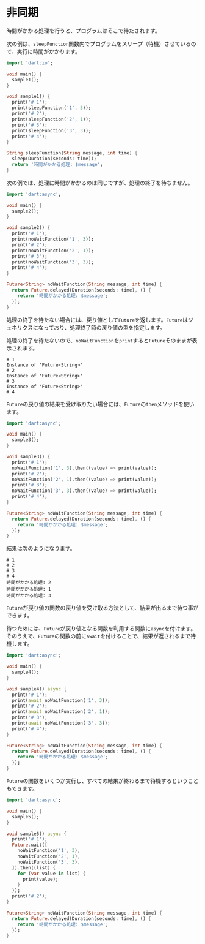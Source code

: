 # 非同期

時間がかかる処理を行うと、プログラムはそこで待たされます。

次の例は、`sleepFunction`関数内でプログラムをスリープ（待機）させているので、実行に時間がかかります。

```dart
import 'dart:io';

void main() {
  sample1();
}

void sample1() {
  print('# 1');
  print(sleepFunction('1', 3));
  print('# 2');
  print(sleepFunction('2', 1));
  print('# 3');
  print(sleepFunction('3', 3));
  print('# 4');
}

String sleepFunction(String message, int time) {
  sleep(Duration(seconds: time));
  return '時間がかかる処理: $message';
}
```

次の例では、処理に時間がかかるのは同じですが、処理の終了を待ちません。

```dart
import 'dart:async';

void main() {
  sample2();
}

void sample2() {
  print('# 1');
  print(noWaitFunction('1', 3));
  print('# 2');
  print(noWaitFunction('2', 1));
  print('# 3');
  print(noWaitFunction('3', 3));
  print('# 4');
}

Future<String> noWaitFunction(String message, int time) {
  return Future.delayed(Duration(seconds: time), () {
    return '時間がかかる処理: $message';
  });
}
```

処理の終了を待たない場合には、戻り値として`Future`を返します。`Future`はジェネリクスになっており、処理終了時の戻り値の型を指定します。

処理の終了を待たないので、`noWaitFunction`を`print`すると`Future`そのままが表示されます。

```実行結果
# 1
Instance of 'Future<String>'
# 2
Instance of 'Future<String>'
# 3
Instance of 'Future<String>'
# 4
```

`Future`の戻り値の結果を受け取りたい場合には、`Future`の`then`メソッドを使います。

```dart
import 'dart:async';

void main() {
  sample3();
}

void sample3() {
  print('# 1');
  noWaitFunction('1', 3).then((value) => print(value));
  print('# 2');
  noWaitFunction('2', 1).then((value) => print(value));
  print('# 3');
  noWaitFunction('3', 3).then((value) => print(value));
  print('# 4');
}

Future<String> noWaitFunction(String message, int time) {
  return Future.delayed(Duration(seconds: time), () {
    return '時間がかかる処理: $message';
  });
}
```

結果は次のようになります。

```実行結果
# 1
# 2
# 3
# 4
時間がかかる処理: 2
時間がかかる処理: 1
時間がかかる処理: 3
```

`Future`が戻り値の関数の戻り値を受け取る方法として、結果が出るまで待つ事ができます。

待つためには、`Future`が戻り値となる関数を利用する関数に`async`を付けます。そのうえで、`Future`の関数の前に`await`を付けることで、結果が返されるまで待機します。

```dart
import 'dart:async';

void main() {
  sample4();
}

void sample4() async {
  print('# 1');
  print(await noWaitFunction('1', 3));
  print('# 2');
  print(await noWaitFunction('2', 1));
  print('# 3');
  print(await noWaitFunction('3', 3));
  print('# 4');
}

Future<String> noWaitFunction(String message, int time) {
  return Future.delayed(Duration(seconds: time), () {
    return '時間がかかる処理: $message';
  });
}
```

`Future`の関数をいくつか実行し、すべての結果が終わるまで待機するということもできます。

```dart
import 'dart:async';

void main() {
  sample5();
}

void sample5() async {
  print('# 1');
  Future.wait([
    noWaitFunction('1', 3),
    noWaitFunction('2', 1),
    noWaitFunction('3', 3),
  ]).then((list) {
    for (var value in list) {
      print(value);
    }
  });
  print('# 2');
}

Future<String> noWaitFunction(String message, int time) {
  return Future.delayed(Duration(seconds: time), () {
    return '時間がかかる処理: $message';
  });
}
```
